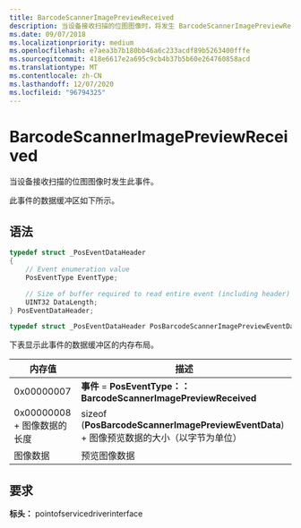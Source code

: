 ```yaml
---
title: BarcodeScannerImagePreviewReceived
description: 当设备接收扫描的位图图像时，将发生 BarcodeScannerImagePreviewReceived 事件。
ms.date: 09/07/2018
ms.localizationpriority: medium
ms.openlocfilehash: e7aea3b7b180bb46a6c233acdf89b5263400fffe
ms.sourcegitcommit: 418e6617e2a695c9cb4b37b5b60e264760858acd
ms.translationtype: MT
ms.contentlocale: zh-CN
ms.lasthandoff: 12/07/2020
ms.locfileid: "96794325"
---
```

# <a name="barcodescannerimagepreviewreceived"></a>BarcodeScannerImagePreviewReceived

当设备接收扫描的位图图像时发生此事件。

此事件的数据缓冲区如下所示。

## <a name="syntax"></a>语法

```cpp
typedef struct _PosEventDataHeader
{
    // Event enumeration value
    PosEventType EventType;

    // Size of buffer required to read entire event (including header)
    UINT32 DataLength;
} PosEventDataHeader;

typedef struct _PosEventDataHeader PosBarcodeScannerImagePreviewEventData;
```

下表显示此事件的数据缓冲区的内存布局。

| 内存值                                 | 描述                                                                                                 |
|----------------------------------------------|-------------------------------------------------------------------------------------------------------------|
| 0x00000007                        | **事件**  = **PosEventType：： BarcodeScannerImagePreviewReceived**                            |
| 0x00000008 + 图像数据的长度 | sizeof (**PosBarcodeScannerImagePreviewEventData**) + 图像预览数据的大小（以字节为单位） |
| 图像数据                        | 预览图像数据                                                                           |

## <a name="requirements"></a>要求

**标头：** pointofservicedriverinterface

